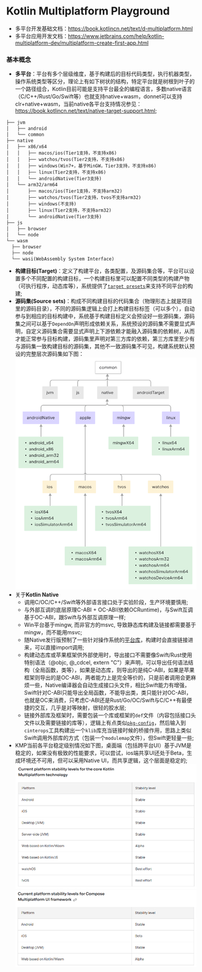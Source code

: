 # Kotlin Multiplatform Playground

- 多平台开发基础文档：https://book.kotlincn.net/text/d-multiplatform.html
- 多平台应用开发文档：https://www.jetbrains.com/help/kotlin-multiplatform-dev/multiplatform-create-first-app.html
### 基本概念
- **多平台**：平台有多个层级维度，基于构建后的目标代码类型，执行机器类型，操作系统类型等区分，理论上有如下树状的结构，特定平台就是树根到叶子的一个路径组合，Kotlin目前可能是支持平台最全的编程语言，多数native语言（C/C++/Rust/Go/Swift等）也就支持native+wasm，donnet可以支持clr+native+wasm，当前native各平台支持情况参见：https://book.kotlincn.net/text/native-target-support.html;
```
├── jvm
│   ├── android
│   └── common
├── native
│   ├── x86/x64
│   │   ├── macos/ios(Tier1支持，不支持x86)
│   │   ├── watchos/tvos(Tier2支持，不支持x86)
│   │   ├── windows(Win7+，基于MinGW，Tier3支持，不支持x86)
│   │   ├── linux(Tier2支持，不支持x86)
│   │   └── androidNative(Tier3支持)
│   └── arm32/arm64
│       ├── macos/ios(Tier1支持，不支持arm32)
│       ├── watchos/tvos(Tier2支持，tvos不支持arm32)
│       ├── windows(不支持)
│       ├── linux(Tier2支持，不支持arm32)
│       └── androidNative(Tier3支持)
├── js
│   ├── browser
│   └── node
└── wasm
  ├── browser
  ├── node
  └── wasi(WebAssembly System Interface)
```
- **构建目标(Target)**：定义了构建平台，各类配置，及源码集合等，平台可以设置多个不同配置的构建目标，一个构建目标里可以配置不同类型的构建产物（可执行程序，动态库等），系统提供了[`target presets`](https://book.kotlincn.net/text/multiplatform-dsl-reference.html#%E7%9B%AE%E6%A0%87)来支持不同平台的构建;
- **源码集(Source sets)**：构成不同构建目标的代码集合（物理形态上就是项目里的源码目录），不同的源码集逻辑上会打上构建目标标签（可以多个），自动参与到相应的目标构建中，系统基于构建目标定义会预设好一些源码集，源码集之间可以基于`DependOn`声明形成依赖关系，系统预设的源码集不需要显式声明，自定义源码集合需要显式声明上下游依赖才能融入源码集的依赖树，从而才能正常参与目标构建，源码集里声明对第三方库的依赖，第三方库里至少有与源码集一致构建目标的源码集，其他不一致源码集不可见，构建系统默认预设的完整层次源码集如下图：
![full_hierarchy_template](full_hierarchy_template.png)
- 关于**Kotlin Native**
  - 调用C/OC/C++/Swift等外部语言接口处于实验阶段，生产环境要慎用;
  - 与外部互调的底层原理C-ABI + OC-ABI(依赖OCRuntime)，与Swift互调基于OC-ABI，跟Swift与外部互调原理一样;
  - Win平台基于mingw, 而非官方的msvc, 导致静态库构建及链接都需要基于mingw，而不能用msvc;
  - 随Native发行版预制了一些针对操作系统的[平台库](https://book.kotlincn.net/text/native-platform-libs.html)，构建时会直接链接进来，可以直接import调用;
  - 构建动态库或苹果框架供外部使用时，导出接口不需要像Swift/Rust使用特别语法（@objc, @_cdcel, extern "C"）来声明，可以导出任何语法结构（全局函数，类等），如果是动态库，则导出的是纯C-ABI，如果是苹果框架则导出的是OC-ABI，两者能力上是完全等价的，只是前者调用会更麻烦一些，Native编译器会自动生成接口头文件，相比Swift能力有增强，Swift针对C-ABI只能导出全局函数，不能导出类，类只能针对OC-ABI，也就是OC来消费，只考虑C-ABI还是Rust/Go/OC/Swift与C/C++有最便捷的交互，几乎是对等映射，很轻的胶水层;
  - 链接外部库及框架时，需要包装一个库或框架的`def`文件（内容包括接口头文件以及需要链接的库等），逻辑上有点类似[`pkg-config`](https://zh.wikipedia.org/wiki/Pkg-config)，然后输入到`cinterops`工具构建出一个`klib`库充当链接时候的桥接作用，思路上类似Swift调用外部库的方式（包装一个`modulemap`文件），但Swift更轻量一些;
- KMP当前各平台稳定级别情况如下图，桌面端（包括跨平台UI）基于JVM是稳定的，如果没有极致的性能要求，可以尝试，ios端共享UI还处于Beta，生成环境还不可用，但可以采用Native UI，而共享逻辑，这个层面是稳定的;
![stability_level](stability_level.png)
![kcp_stability_level](kcp_stability_level.png)